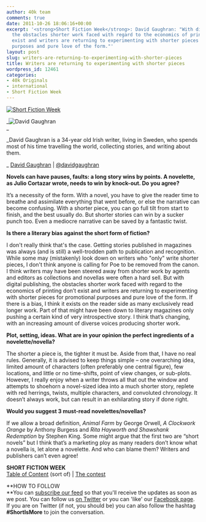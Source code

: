 ```yaml
---
author: 40k team
comments: true
date: 2011-10-26 18:06:16+00:00
excerpt: '<strong>Short Fiction Week</strong>: David Gaughran: "With digital publishing,
  the obstacles shorter work faced with regard to the economics of printing don’t
  exist and writers are returning to experimenting with shorter pieces for promotional
  purposes and pure love of the form."'
layout: post
slug: writers-are-returning-to-experimenting-with-shorter-pieces
title: Writers are returning to experimenting with shorter pieces
wordpress_id: 12461
categories:
- 40k Originals
- international
- Short Fiction Week
---
```


[![Short Fiction Week](http://www.40kbooks.com/wp-content/uploads/SFWlogolungo.jpg)](http://www.40kbooks.com/?page_id=12346)

_![David Gaughran](http://www.40kbooks.com/wp-content/uploads/SFW_Gaughran.jpg)  
_

_David Gaughran is a 34-year old Irish writer, living in Sweden, who spends most of his time travelling the world, collecting stories, and writing about them.  
  
_ [David Gaughran](http://davidgaughran.wordpress.com/) | [@davidgaughran](http://twitter.com/#!/DavidGaughran)

**Novels can have pauses, faults: a long story wins by points. A novelette, as Julio Cortazar wrote, needs to win by knock-out. Do you agree?**

It’s a necessity of the form. With a novel, you have to give the reader time to breathe and assimilate everything that went before, or else the narrative can become confusing. With a shorter piece, you can go full tilt from start to finish, and the best usually do. But shorter stories can win by a sucker punch too. Even a mediocre narrative can be saved by a fantastic twist.

**Is there a literary bias against the short form of fiction?**

I don't really think that's the case. Getting stories published in magazines was always (and is still) a well-trodden path to publication and recognition. While some may (mistakenly) look down on writers who "only" write shorter pieces, I don't think anyone is calling for Poe to be removed from the canon. I think writers may have been steered away from shorter work by agents and editors as collections and novellas were often a hard sell. But with digital publishing, the obstacles shorter work faced with regard to the economics of printing don’t exist and writers are returning to experimenting with shorter pieces for promotional purposes and pure love of the form. If there is a bias, I think it exists on the reader side as many exclusively read longer work. Part of that might have been down to literary magazines only pushing a certain kind of very introspective story. I think that’s changing, with an increasing amount of diverse voices producing shorter work.

**Plot, setting, ideas. What are in your opinion the perfect ingredients of a novelette/novella?**

The shorter a piece is, the tighter it must be. Aside from that, I have no real rules. Generally, it is advised to keep things simple – one overarching idea, limited amount of characters (often preferably one central figure), few locations, and little or no time-shifts, point of view changes, or sub-plots. However, I really enjoy when a writer throws all that out the window and attempts to shoehorn a novel-sized idea into a much shorter story, replete with red herrings, twists, multiple characters, and convoluted chronology. It doesn’t always work, but can result in an exhilarating story if done right.

**Would you suggest 3 must-read novelettes/novellas?**

If we allow a broad definition, _Animal Farm_ by George Orwell, _A Clockwork Orange_ by Anthony Burgess and _Rita Hayworth and Shawshank Redemption_ by Stephen King. Some might argue that the first two are “short novels” but I think that’s a marketing ploy as many readers don’t know what a novella is, let alone a novelette. And who can blame them? Writers and publishers can’t even agree!

**SHORT FICTION WEEK**  
[Table of Content](http://www.40kbooks.com/?page_id=12346) (sort of) | [The contest](http://www.40kbooks.com/?p=12310)

**HOW TO FOLLOW  
**You can [subscribe our feed](feed://www.40kbooks.com/?feed=rss2) so that you'll receive the updates as soon as we post. You can follow us [on Twitter](http://twitter.com/#!/40kBooks) or you can 'like' our [Facebook page](http://www.facebook.com/40kbooks).  
If you are on Twitter (if not, you should be) you can also follow the hashtag **#ShortIsMore** to join the conversation.
